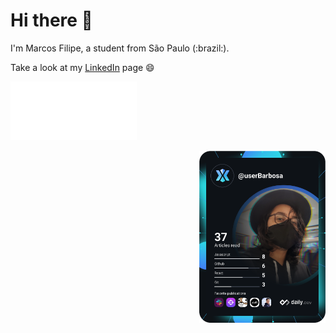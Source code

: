 <h1> Hi there 👋 </h1>
I'm Marcos Filipe, a student from São Paulo (:brazil:).

Take a look at my [LinkedIn](https://linkedin.com/in/marcos-filipe) page 😄

<div align="left">
  <img src="https://raw.githubusercontent.com/userBarbosa/metrics/master/metrics.classic.svg" alt="Metrics" width="40%">
  <p align="right">
    <a href="https://app.daily.dev/userBarbosa"><img
        src="https://github.com/userBarbosa/userBarbosa/blob/main/devcard.svg" width="40%"
        alt="userBarbosa's Dev Card" /></a>
</div>